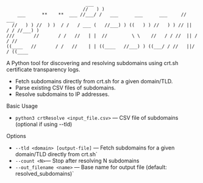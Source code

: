 ```
                             ___  
                            //   ) )                                               
    ___      **    **  ___ //___/ /   ___      ___      ___     //          ___    
  //   ) ) //  ) )  / /   / ___ (   //___) ) ((   ) ) //   ) ) // ||  / / //___) ) 
///       //       / /   //   | |  //         \ \    //   / / //  || / / //
((____   //       / /   //    | | ((____   //___) ) ((___/ / //   ||/ / ((____  
```

A Python tool for discovering and resolving subdomains using crt.sh certificate transparency logs.


- Fetch subdomains directly from crt.sh for a given domain/TLD.
- Parse existing CSV files of subdomains.
- Resolve subdomains to IP addresses.

Basic Usage
- `python3 crtResolve <input_file.csv>` — CSV file of subdomains (optional if using --tld)

 Options
- `--tld <domain> [output-file]` — Fetch subdomains for a given domain/TLD directly from crt.sh`
- ` --count <N> `— Stop after resolving N subdomains
- `--out_filename <name>` — Base name for output file (default: resolved_subdomains)`
